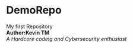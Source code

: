 # DemoRepo
My first Repository<br>
**Author:Kevin TM**<br>
*A Hardcore coding and Cybersecurity enthusiast*<br>
